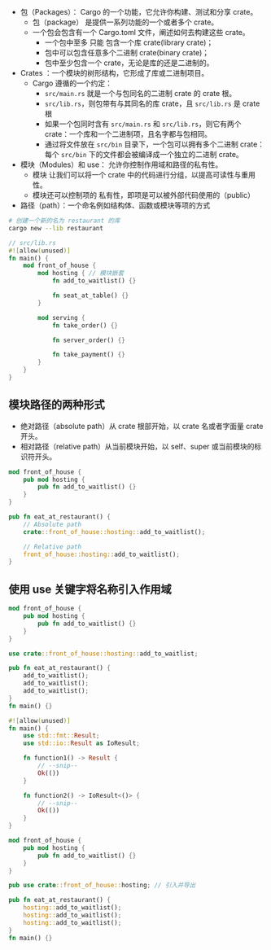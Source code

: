 - 包（Packages）： Cargo 的一个功能，它允许你构建、测试和分享 crate。
  - 包（package） 是提供一系列功能的一个或者多个 crate。
  - 一个包会包含有一个 Cargo.toml 文件，阐述如何去构建这些 crate。
    - 一个包中至多 只能 包含一个库 crate(library crate)；
    - 包中可以包含任意多个二进制 crate(binary crate)；
    - 包中至少包含一个 crate，无论是库的还是二进制的。
- Crates ：一个模块的树形结构，它形成了库或二进制项目。
  - Cargo 遵循的一个约定：
    - `src/main.rs` 就是一个与包同名的二进制 crate 的 crate 根。
    - `src/lib.rs`，则包带有与其同名的库 crate，且 `src/lib.rs` 是 crate 根
    - 如果一个包同时含有 `src/main.rs` 和 `src/lib.rs`，则它有两个 crate：一个库和一个二进制项，且名字都与包相同。
    - 通过将文件放在 `src/bin` 目录下，一个包可以拥有多个二进制 crate：每个 `src/bin` 下的文件都会被编译成一个独立的二进制 crate。
- 模块（Modules）和 use： 允许你控制作用域和路径的私有性。
  - 模块 让我们可以将一个 crate 中的代码进行分组，以提高可读性与重用性。
  - 模块还可以控制项的 私有性，即项是可以被外部代码使用的（public）
- 路径（path）：一个命名例如结构体、函数或模块等项的方式

```sh
# 创建一个新的名为 restaurant 的库
cargo new --lib restaurant
```

```rust
// src/lib.rs
#![allow(unused)]
fn main() {
    mod front_of_house {
        mod hosting { // 模块嵌套
            fn add_to_waitlist() {}

            fn seat_at_table() {}
        }

        mod serving {
            fn take_order() {}

            fn server_order() {}

            fn take_payment() {}
        }
    }
}
```

## 模块路径的两种形式

- 绝对路径（absolute path）从 crate 根部开始，以 crate 名或者字面量 crate 开头。
- 相对路径（relative path）从当前模块开始，以 self、super 或当前模块的标识符开头。

```rust
mod front_of_house {
    pub mod hosting {
        pub fn add_to_waitlist() {}
    }
}

pub fn eat_at_restaurant() {
    // Absolute path
    crate::front_of_house::hosting::add_to_waitlist();

    // Relative path
    front_of_house::hosting::add_to_waitlist();
}
```

## 使用 use 关键字将名称引入作用域

```rust
mod front_of_house {
    pub mod hosting {
        pub fn add_to_waitlist() {}
    }
}

use crate::front_of_house::hosting::add_to_waitlist;

pub fn eat_at_restaurant() {
    add_to_waitlist();
    add_to_waitlist();
    add_to_waitlist();
}
fn main() {}
```

```rust
#![allow(unused)]
fn main() {
    use std::fmt::Result;
    use std::io::Result as IoResult;

    fn function1() -> Result {
        // --snip--
        Ok(())
    }

    fn function2() -> IoResult<()> {
        // --snip--
        Ok(())
    }
}
```


```rust
mod front_of_house {
    pub mod hosting {
        pub fn add_to_waitlist() {}
    }
}

pub use crate::front_of_house::hosting; // 引入并导出

pub fn eat_at_restaurant() {
    hosting::add_to_waitlist();
    hosting::add_to_waitlist();
    hosting::add_to_waitlist();
}
fn main() {}
```